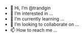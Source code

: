 - 👋 Hi, I’m @trandgin
- 👀 I’m interested in ...
- 🌱 I’m currently learning ...
- 💞️ I’m looking to collaborate on ...
- 📫 How to reach me ...

<!---
trandgin/trandgin is a ✨ special ✨ repository because its `README.md` (this file) appears on your GitHub profile.
You can click the Preview link to take a look at your changes.
--->
